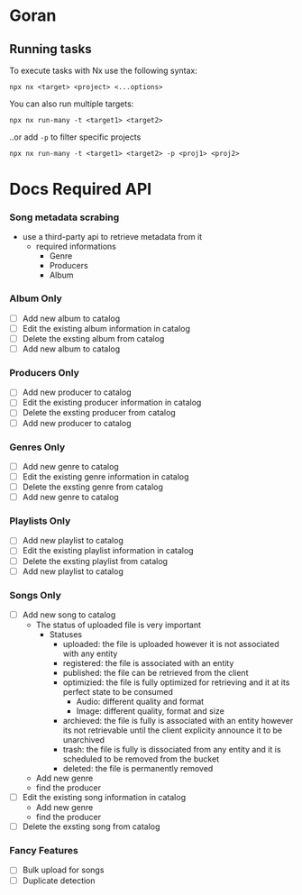 # Goran

## Running tasks

To execute tasks with Nx use the following syntax:

```
npx nx <target> <project> <...options>
```

You can also run multiple targets:

```
npx nx run-many -t <target1> <target2>
```

..or add `-p` to filter specific projects

```
npx nx run-many -t <target1> <target2> -p <proj1> <proj2>
```

# Docs Required API

### Song metadata scrabing

-   use a third-party api to retrieve metadata from it
    -   required informations
        -   Genre
        -   Producers
        -   Album

### Album Only

-   [ ] Add new album to catalog
-   [ ] Edit the existing album information in catalog
-   [ ] Delete the exsting album from catalog
-   [ ] Add new album to catalog

### Producers Only

-   [ ] Add new producer to catalog
-   [ ] Edit the existing producer information in catalog
-   [ ] Delete the exsting producer from catalog
-   [ ] Add new producer to catalog

### Genres Only

-   [ ] Add new genre to catalog
-   [ ] Edit the existing genre information in catalog
-   [ ] Delete the exsting genre from catalog
-   [ ] Add new genre to catalog

### Playlists Only

-   [ ] Add new playlist to catalog
-   [ ] Edit the existing playlist information in catalog
-   [ ] Delete the exsting playlist from catalog
-   [ ] Add new playlist to catalog

### Songs Only

-   [ ] Add new song to catalog
    -   The status of uploaded file is very important
        -   Statuses
            -   uploaded: the file is uploaded however it is not associated with any entity
            -   registered: the file is associated with an entity
            -   published: the file can be retrieved from the client
            -   optimizied: the file is fully optimized for retrieving and it at its perfect state to be consumed
                -   Audio: different quality and format
                -   Image: different quality, format and size
            -   archieved: the file is fully is associated with an entity however its not retrievable until the client explicity announce it to be unarchived
            -   trash: the file is fully is dissociated from any entity and it is scheduled to be removed from the bucket
            -   deleted: the file is permanently removed
    -   Add new genre
    -   find the producer
-   [ ] Edit the existing song information in catalog
    -   Add new genre
    -   find the producer
-   [ ] Delete the exsting song from catalog

### Fancy Features

-   [ ] Bulk upload for songs
-   [ ] Duplicate detection
